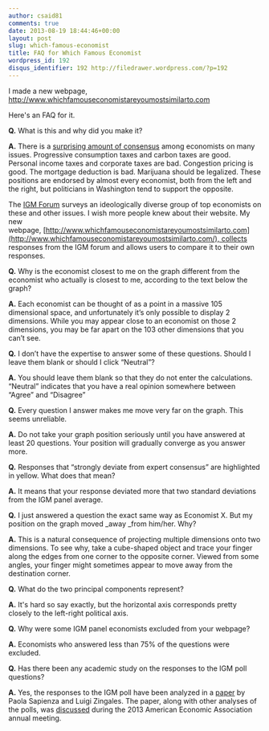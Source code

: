 ```yaml
---
author: csaid81
comments: true
date: 2013-08-19 18:44:46+00:00
layout: post
slug: which-famous-economist
title: FAQ for Which Famous Economist
wordpress_id: 192
disqus_identifier: 192 http://filedrawer.wordpress.com/?p=192
---
```


I made a new webpage, http://www.whichfamouseconomistareyoumostsimilarto.com

Here's an FAQ for it.

**Q.** What is this and why did you make it?

**A.** There is a [surprising amount of consensus](http://www.npr.org/blogs/money/2012/07/19/157047211/six-policies-economists-love-and-politicians-hate) among economists on many issues. Progressive consumption taxes and carbon taxes are good. Personal income taxes and corporate taxes are bad. Congestion pricing is good. The mortgage deduction is bad. Marijuana should be legalized. These positions are endorsed by almost every economist, both from the left and the right, but politicians in Washington tend to support the opposite.

The [IGM Forum](http://www.igmchicago.org/igm-economic-experts-panel) surveys an ideologically diverse group of top economists on these and other issues. I wish more people knew about their website. My new webpage, [http://www.whichfamouseconomistareyoumostsimilarto.com](http://www.whichfamouseconomistareyoumostsimilarto.com/), collects responses from the IGM forum and allows users to compare it to their own responses.

**Q.** Why is the economist closest to me on the graph different from the economist who actually is closest to me, according to the text below the graph?

**A.** Each economist can be thought of as a point in a massive 105 dimensional space, and unfortunately it’s only possible to display 2 dimensions. While you may appear close to an economist on those 2 dimensions, you may be far apart on the 103 other dimensions that you can’t see.

**Q.** I don’t have the expertise to answer some of these questions. Should I leave them blank or should I click “Neutral”?

**A.** You should leave them blank so that they do not enter the calculations. “Neutral” indicates that you have a real opinion somewhere between “Agree” and “Disagree”

**Q.** Every question I answer makes me move very far on the graph. This seems unreliable.

**A.** Do not take your graph position seriously until you have answered at least 20 questions. Your position will gradually converge as you answer more.

**Q.** Responses that “strongly deviate from expert consensus” are highlighted in yellow. What does that mean?

**A.** It means that your response deviated more that two standard deviations from the IGM panel average.

**Q.** I just answered a question the exact same way as Economist X. But my position on the graph moved _away _from him/her. Why?

**A.** This is a natural consequence of projecting multiple dimensions onto two dimensions. To see why, take a cube-shaped object and trace your finger along the edges from one corner to the opposite corner. Viewed from some angles, your finger might sometimes appear to move away from the destination corner.

**Q.** What do the two principal components represent?

**A.** It's hard so say exactly, but the horizontal axis corresponds pretty closely to the left-right political axis.

**Q.** Why were some IGM panel economists excluded from your webpage?

**A.** Economists who answered less than 75% of the questions were excluded.

**Q.** Has there been any academic study on the responses to the IGM poll questions?

**A.** Yes, the responses to the IGM poll have been analyzed in a [paper](http://faculty.chicagobooth.edu/luigi.zingales/papers/research/Economic-Experts-vs-Average-Americans.pdf) by Paola Sapienza and Luigi Zingales. The paper, along with other analyses of the polls, was [discussed](http://www.aeaweb.org/webcasts/2013/kashyap/) during the 2013 American Economic Association annual meeting.
